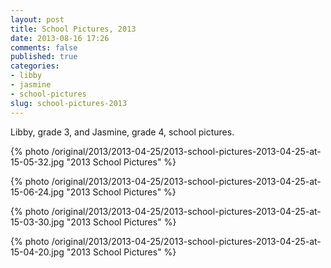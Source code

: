 ```yaml
---
layout: post
title: School Pictures, 2013
date: 2013-08-16 17:26
comments: false
published: true
categories:
- libby
- jasmine
- school-pictures
slug: school-pictures-2013
---
```

Libby, grade 3, and Jasmine, grade 4, school pictures.

{% photo /original/2013/2013-04-25/2013-school-pictures-2013-04-25-at-15-05-32.jpg "2013 School Pictures" %}

{% photo /original/2013/2013-04-25/2013-school-pictures-2013-04-25-at-15-06-24.jpg "2013 School Pictures" %}

{% photo /original/2013/2013-04-25/2013-school-pictures-2013-04-25-at-15-03-30.jpg "2013 School Pictures" %}

{% photo /original/2013/2013-04-25/2013-school-pictures-2013-04-25-at-15-04-20.jpg "2013 School Pictures" %}

